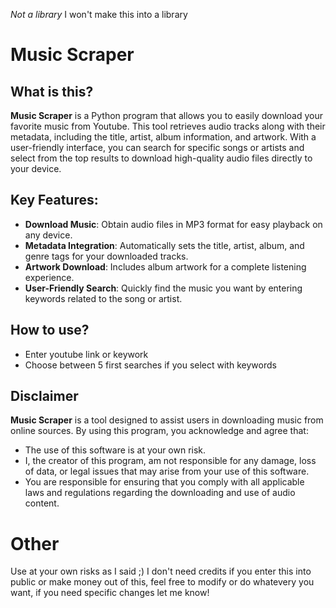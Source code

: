 *Not a library* I won't make this into a library

# Music Scraper

## What is this?
**Music Scraper** is a Python program that allows you to easily download your favorite music from Youtube. This tool retrieves audio tracks along with their metadata, including the title, artist, album information, and artwork. With a user-friendly interface, you can search for specific songs or artists and select from the top results to download high-quality audio files directly to your device.

## Key Features:
- **Download Music**: Obtain audio files in MP3 format for easy playback on any device.
- **Metadata Integration**: Automatically sets the title, artist, album, and genre tags for your downloaded tracks.
- **Artwork Download**: Includes album artwork for a complete listening experience.
- **User-Friendly Search**: Quickly find the music you want by entering keywords related to the song or artist.

## How to use?
- Enter youtube link or keywork
- Choose between 5 first searches if you select with keywords

## Disclaimer
**Music Scraper** is a tool designed to assist users in downloading music from online sources. By using this program, you acknowledge and agree that:
- The use of this software is at your own risk.
- I, the creator of this program, am not responsible for any damage, loss of data, or legal issues that may arise from your use of this software.
- You are responsible for ensuring that you comply with all applicable laws and regulations regarding the downloading and use of audio content.

# Other
Use at your own risks as I said ;)
I don't need credits if you enter this into public or make money out of this, feel free to modify or do whatevery you want, if you need specific changes let me know!